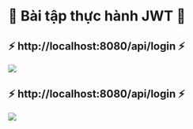 # :star2: Bài tập thực hành JWT :star2:


## :zap: http://localhost:8080/api/login :zap:

<img src="https://user-images.githubusercontent.com/72481546/221622601-18bce27f-fb2b-438c-8c41-99386198a26a.png">

## :zap: http://localhost:8080/api/login :zap:

<img src="https://user-images.githubusercontent.com/72481546/221623043-b9b45afc-fa39-4a75-9b2c-085e07bec73b.png">


